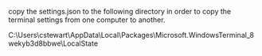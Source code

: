 copy the settings.json to the following directory in order to copy the terminal settings from one computer to another. 

C:\Users\cstewart\AppData\Local\Packages\Microsoft.WindowsTerminal_8wekyb3d8bbwe\LocalState
